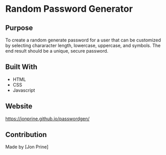 # Random Password Generator

## Purpose
To create a random generate password for a user that can be customized by selecting chararacter length, lowercase, uppercase, and symbols.
The end result should be a unique, secure password.

## Built With
* HTML
* CSS
* Javascript

## Website
https://jonprine.github.io/passwordgen/

## Contribution
Made by [Jon Prine]
